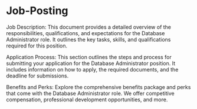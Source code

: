 # Job-Posting
Job Description: This document provides a detailed overview of the responsibilities, qualifications, and expectations for the Database Administrator role. It outlines the key tasks, skills, and qualifications required for this position.

Application Process: This section outlines the steps and process for submitting your application for the Database Administrator position. It includes information on how to apply, the required documents, and the deadline for submissions.

Benefits and Perks: Explore the comprehensive benefits package and perks that come with the Database Administrator role. We offer competitive compensation, professional development opportunities, and more.
